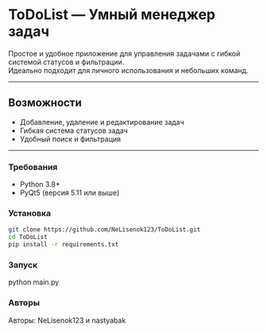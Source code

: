 # ToDoList — Умный менеджер задач

Простое и удобное приложение для управления задачами с гибкой системой статусов и фильтрации.  
Идеально подходит для личного использования и небольших команд.

---

## Возможности
- Добавление, удаление и редактирование задач
- Гибкая система статусов задач
- Удобный поиск и фильтрация

---

### Требования
- Python 3.8+
- PyQt5 (версия 5.11 или выше)


### Установка
```bash
git clone https://github.com/NeLisenok123/ToDoList.git
cd ToDoList
pip install -r requirements.txt
```

### Запуск
python main.py


### Авторы
Авторы: NeLisenok123 и nastyabak
